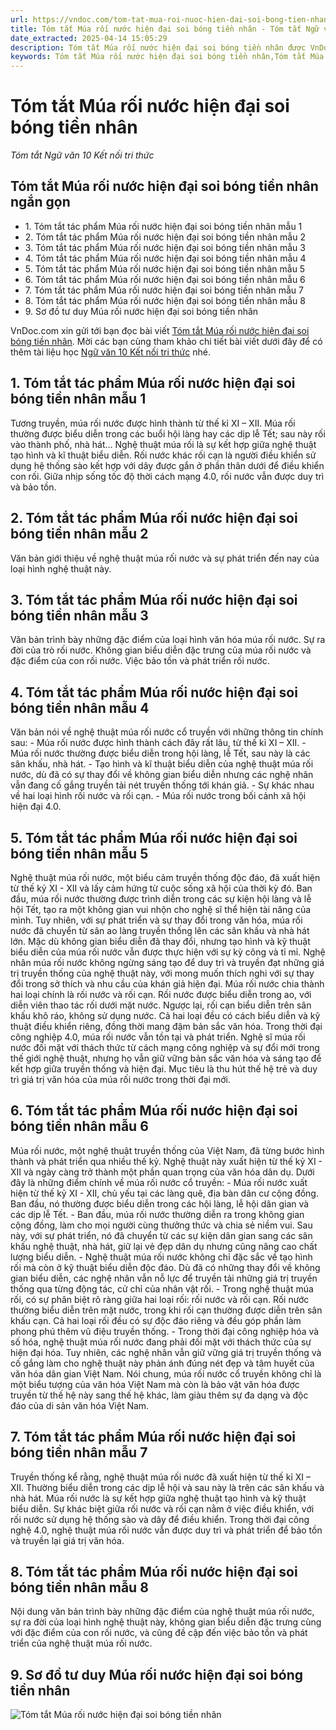 ```yaml
---
url: https://vndoc.com/tom-tat-mua-roi-nuoc-hien-dai-soi-bong-tien-nhan-277334
title: Tóm tắt Múa rối nước hiện đại soi bóng tiền nhân - Tóm tắt Ngữ văn 10 Kết nối tri thức - VnDoc.com
date_extracted: 2025-04-14 15:05:29
description: Tóm tắt Múa rối nước hiện đại soi bóng tiền nhân được VnDoc.com sưu tầm và xin gửi tới bạn đọc cùng tham khảo.
keywords: Tóm tắt Múa rối nước hiện đại soi bóng tiền nhân,Tóm tắt Múa rối nước hiện đại soi bóng tiền nhân ngắn gọn,Tóm tắt bài Múa rối nước hiện đại soi bóng tiền nhân,Tóm tắt tác phẩm Múa rối nước hiện đại soi bóng tiền nhân,Múa rối nước hiện đại soi bóng tiền nhân,ngữ văn 10 KNTT,tóm tắt ngữ văn 10,ngữ văn 10 kết nối tri thức,tóm tắt ngữ văn 10 kết nối tri thức
---
```


# Tóm tắt Múa rối nước hiện đại soi bóng tiền nhân
 _Tóm tắt Ngữ văn 10 Kết nối tri thức_
## Tóm tắt Múa rối nước hiện đại soi bóng tiền nhân ngắn gọn
  * 1\. Tóm tắt tác phẩm Múa rối nước hiện đại soi bóng tiền nhân mẫu 1
  * 2\. Tóm tắt tác phẩm Múa rối nước hiện đại soi bóng tiền nhân mẫu 2
  * 3\. Tóm tắt tác phẩm Múa rối nước hiện đại soi bóng tiền nhân mẫu 3
  * 4\. Tóm tắt tác phẩm Múa rối nước hiện đại soi bóng tiền nhân mẫu 4
  * 5\. Tóm tắt tác phẩm Múa rối nước hiện đại soi bóng tiền nhân mẫu 5
  * 6\. Tóm tắt tác phẩm Múa rối nước hiện đại soi bóng tiền nhân mẫu 6
  * 7\. Tóm tắt tác phẩm Múa rối nước hiện đại soi bóng tiền nhân mẫu 7
  * 8\. Tóm tắt tác phẩm Múa rối nước hiện đại soi bóng tiền nhân mẫu 8
  * 9\. Sơ đồ tư duy Múa rối nước hiện đại soi bóng tiền nhân

VnDoc.com xin gửi tới bạn đọc bài viết [Tóm tắt Múa rối nước hiện đại soi bóng tiền nhân](<https://vndoc.com/tom-tat-mua-roi-nuoc-hien-dai-soi-bong-tien-nhan-277334>). Mời các bạn cùng tham khảo chi tiết bài viết dưới đây để có thêm tài liệu học [Ngữ văn 10 Kết nối tri thức](<https://vndoc.com/ngu-van-10-ket-noi-tri-thuc-tap1>) nhé.
## 1\. Tóm tắt tác phẩm Múa rối nước hiện đại soi bóng tiền nhân mẫu 1
Tương truyền, múa rối nước được hình thành từ thế kỉ XI – XII. Múa rối thường được biểu diễn trong các buổi hội làng hay các dịp lễ Tết; sau này rối vào thành phố, nhà hát… Nghệ thuật múa rối là sự kết hợp giữa nghệ thuật tạo hình và kĩ thuật biểu diễn. Rối nước khác rối cạn là người điều khiển sử dụng hệ thống sào kết hợp với dây được gắn ở phần thân dưới để điều khiển con rối. Giữa nhịp sống tốc độ thời cách mạng 4.0, rối nước vẫn được duy trì và bảo tồn.
## 2\. Tóm tắt tác phẩm Múa rối nước hiện đại soi bóng tiền nhân mẫu 2
Văn bản giới thiệu về nghệ thuật múa rối nước và sự phát triển đến nay của loại hình nghệ thuật này.
## 3\. Tóm tắt tác phẩm Múa rối nước hiện đại soi bóng tiền nhân mẫu 3
Văn bản trình bày những đặc điểm của loại hình văn hóa múa rối nước. Sự ra đời của trò rối nước. Không gian biểu diễn đặc trưng của múa rối nước và đặc điểm của con rối nước. Việc bảo tồn và phát triển rối nước.
## 4\. Tóm tắt tác phẩm Múa rối nước hiện đại soi bóng tiền nhân mẫu 4
Văn bản nói về nghệ thuật múa rối nước cổ truyền với những thông tin chính sau:
\- Múa rối nước được hình thành cách đây rất lâu, từ thế kỉ XI – XII.
\- Múa rối nước thường được biểu diễn trong hội làng, lễ Tết, sau này là các sân khấu, nhà hát.
\- Tạo hình và kĩ thuật biểu diễn của nghệ thuật múa rối nước, dù đã có sự thay đổi về không gian biểu diễn nhưng các nghệ nhân vẫn đang cố gắng truyền tải nét truyền thống tới khán giả.
\- Sự khác nhau về hai loại hình rối nước và rối cạn.
\- Múa rối nước trong bối cảnh xã hội hiện đại 4.0.
## 5\. Tóm tắt tác phẩm Múa rối nước hiện đại soi bóng tiền nhân mẫu 5
Nghệ thuật múa rối nước, một biểu cảm truyền thống độc đáo, đã xuất hiện từ thế kỷ XI - XII và lấy cảm hứng từ cuộc sống xã hội của thời kỳ đó. Ban đầu, múa rối nước thường được trình diễn trong các sự kiện hội làng và lễ hội Tết, tạo ra một không gian vui nhộn cho nghệ sĩ thể hiện tài năng của mình. Tuy nhiên, với sự phát triển và sự thay đổi trong văn hóa, múa rối nước đã chuyển từ sân ao làng truyền thống lên các sân khấu và nhà hát lớn.
Mặc dù không gian biểu diễn đã thay đổi, nhưng tạo hình và kỹ thuật biểu diễn của múa rối nước vẫn được thực hiện với sự kỳ công và tỉ mỉ. Nghệ nhân múa rối nước không ngừng sáng tạo để duy trì và truyền đạt những giá trị truyền thống của nghệ thuật này, với mong muốn thích nghi với sự thay đổi trong sở thích và nhu cầu của khán giả hiện đại.
Múa rối nước chia thành hai loại chính là rối nước và rối cạn. Rối nước được biểu diễn trong ao, với diễn viên thao tác rối dưới mặt nước. Ngược lại, rối cạn biểu diễn trên sân khấu khô ráo, không sử dụng nước. Cả hai loại đều có cách biểu diễn và kỹ thuật điều khiển riêng, đồng thời mang đậm bản sắc văn hóa. Trong thời đại công nghiệp 4.0, múa rối nước vẫn tồn tại và phát triển. Nghệ sĩ múa rối nước đối mặt với thách thức từ cách mạng công nghiệp và sự đổi mới trong thế giới nghệ thuật, nhưng họ vẫn giữ vững bản sắc văn hóa và sáng tạo để kết hợp giữa truyền thống và hiện đại. Mục tiêu là thu hút thế hệ trẻ và duy trì giá trị văn hóa của múa rối nước trong thời đại mới.
## 6\. Tóm tắt tác phẩm Múa rối nước hiện đại soi bóng tiền nhân mẫu 6
Múa rối nước, một nghệ thuật truyền thống của Việt Nam, đã từng bước hình thành và phát triển qua nhiều thế kỷ. Nghệ thuật này xuất hiện từ thế kỷ XI - XII và ngày càng trở thành một phần quan trọng của văn hóa dân dụ. Dưới đây là những điểm chính về múa rối nước cổ truyền:
\- Múa rối nước xuất hiện từ thế kỷ XI - XII, chủ yếu tại các làng quê, địa bàn dân cư cộng đồng. Ban đầu, nó thường được biểu diễn trong các hội làng, lễ hội dân gian và các dịp lễ Tết.
\- Ban đầu, múa rối nước thường diễn ra trong không gian cộng đồng, làm cho mọi người cùng thưởng thức và chia sẻ niềm vui. Sau này, với sự phát triển, nó đã chuyển từ các sự kiện dân gian sang các sân khấu nghệ thuật, nhà hát, giữ lại vẻ đẹp dân dụ nhưng cũng nâng cao chất lượng biểu diễn.
\- Nghệ thuật múa rối nước không chỉ đặc sắc về tạo hình rối mà còn ở kỹ thuật biểu diễn độc đáo. Dù đã có những thay đổi về không gian biểu diễn, các nghệ nhân vẫn nỗ lực để truyền tải những giá trị truyền thống qua từng động tác, cử chỉ của nhân vật rối.
\- Trong nghệ thuật múa rối, có sự phân biệt rõ ràng giữa hai loại rối: rối nước và rối cạn. Rối nước thường biểu diễn trên mặt nước, trong khi rối cạn thường được diễn trên sân khấu cạn. Cả hai loại rối đều có sự độc đáo riêng và đều góp phần làm phong phú thêm vũ điệu truyền thống.
\- Trong thời đại công nghiệp hóa và số hóa, nghệ thuật múa rối nước đang phải đối mặt với thách thức của sự hiện đại hóa. Tuy nhiên, các nghệ nhân vẫn giữ vững giá trị truyền thống và cố gắng làm cho nghệ thuật này phản ánh đúng nét đẹp và tâm huyết của văn hóa dân gian Việt Nam.
Nói chung, múa rối nước cổ truyền không chỉ là một biểu tượng của văn hóa Việt Nam mà còn là bảo vật văn hóa được truyền từ thế hệ này sang thế hệ khác, làm giàu thêm sự đa dạng và độc đáo của di sản văn hóa Việt Nam.
## 7\. Tóm tắt tác phẩm Múa rối nước hiện đại soi bóng tiền nhân mẫu 7
Truyền thống kể rằng, nghệ thuật múa rối nước đã xuất hiện từ thế kỉ XI – XII. Thường biểu diễn trong các dịp lễ hội và sau này là trên các sân khấu và nhà hát. Múa rối nước là sự kết hợp giữa nghệ thuật tạo hình và kỹ thuật biểu diễn. Sự khác biệt giữa rối nước và rối cạn nằm ở việc điều khiển, với rối nước sử dụng hệ thống sào và dây để điều khiển. Trong thời đại công nghệ 4.0, nghệ thuật múa rối nước vẫn được duy trì và phát triển để bảo tồn và truyền lại giá trị văn hóa.
## 8\. Tóm tắt tác phẩm Múa rối nước hiện đại soi bóng tiền nhân mẫu 8
Nội dung văn bản trình bày những đặc điểm của nghệ thuật múa rối nước, sự ra đời của loại hình nghệ thuật này, không gian biểu diễn đặc trưng cùng với đặc điểm của con rối nước, và cũng đề cập đến việc bảo tồn và phát triển của nghệ thuật múa rối nước.
## 9\. Sơ đồ tư duy Múa rối nước hiện đại soi bóng tiền nhân
![Tóm tắt Múa rối nước hiện đại soi bóng tiền nhân](https://i.vdoc.vn/data/image/2022/10/05/tom-tat-mua-roi-nuoc-hien-dai-soi-bong-tien-nhan-1.jpg)
